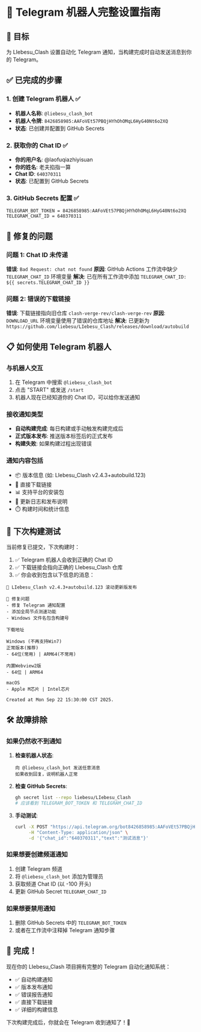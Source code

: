 # 📱 Telegram 机器人完整设置指南

## 🎯 目标
为 LIebesu_Clash 设置自动化 Telegram 通知，当构建完成时自动发送消息到你的 Telegram。

## ✅ 已完成的步骤

### 1. 创建 Telegram 机器人 ✅
- **机器人名称**: `@liebesu_clash_bot`
- **机器人令牌**: `8426858985:AAFoVEt57PBQjHYhOhOMqL6HyG40Nt6o2XQ`
- **状态**: 已创建并配置到 GitHub Secrets

### 2. 获取你的 Chat ID ✅
- **你的用户名**: @laofuqiazhiyisuan
- **你的姓名**: 老夫掐指一算
- **Chat ID**: `640370311`
- **状态**: 已配置到 GitHub Secrets

### 3. GitHub Secrets 配置 ✅
```
TELEGRAM_BOT_TOKEN = 8426858985:AAFoVEt57PBQjHYhOhOMqL6HyG40Nt6o2XQ
TELEGRAM_CHAT_ID = 640370311
```

## 🔧 修复的问题

### 问题 1: Chat ID 未传递
**错误**: `Bad Request: chat not found`
**原因**: GitHub Actions 工作流中缺少 `TELEGRAM_CHAT_ID` 环境变量
**解决**: 已在所有工作流中添加 `TELEGRAM_CHAT_ID: ${{ secrets.TELEGRAM_CHAT_ID }}`

### 问题 2: 错误的下载链接
**错误**: 下载链接指向旧仓库 `clash-verge-rev/clash-verge-rev`
**原因**: `DOWNLOAD_URL` 环境变量使用了错误的仓库地址
**解决**: 已更新为 `https://github.com/liebesu/LIebesu_Clash/releases/download/autobuild`

## 📋 如何使用 Telegram 机器人

### 与机器人交互
1. 在 Telegram 中搜索 `@liebesu_clash_bot`
2. 点击 "START" 或发送 `/start`
3. 机器人现在已经知道你的 Chat ID，可以给你发送通知

### 接收通知类型
- **自动构建完成**: 每日构建或手动触发构建完成后
- **正式版本发布**: 推送版本标签后的正式发布
- **构建失败**: 如果构建过程出现错误

### 通知内容包括
- 📦 版本信息 (如: LIebesu_Clash v2.4.3+autobuild.123)
- 🔗 直接下载链接
- 📊 支持平台的安装包
- 📝 更新日志和发布说明
- ⏱️ 构建时间和统计信息

## 🚀 下次构建测试

当前修复已提交，下次构建时：
1. ✅ Telegram 机器人会收到正确的 Chat ID
2. ✅ 下载链接会指向正确的 LIebesu_Clash 仓库
3. ✅ 你会收到包含以下信息的消息：

```
🎉 LIebesu_Clash v2.4.3+autobuild.123 滚动更新版发布

🐞 修复问题
- 修复 Telegram 通知配置
- 添加全局节点测速功能
- Windows 文件名包含构建号

下载地址

Windows (不再支持Win7)
正常版本(推荐)
- 64位(常用) | ARM64(不常用)

内置Webview2版
- 64位 | ARM64

macOS
- Apple M芯片 | Intel芯片

Created at Mon Sep 22 15:30:00 CST 2025.
```

## 🛠️ 故障排除

### 如果仍然收不到通知
1. **检查机器人状态**:
   ```
   向 @liebesu_clash_bot 发送任意消息
   如果收到回复，说明机器人正常
   ```

2. **检查 GitHub Secrets**:
   ```bash
   gh secret list --repo liebesu/LIebesu_Clash
   # 应该看到 TELEGRAM_BOT_TOKEN 和 TELEGRAM_CHAT_ID
   ```

3. **手动测试**:
   ```bash
   curl -X POST "https://api.telegram.org/bot8426858985:AAFoVEt57PBQjHYhOhOMqL6HyG40Nt6o2XQ/sendMessage" \
        -H "Content-Type: application/json" \
        -d '{"chat_id":"640370311","text":"测试消息"}'
   ```

### 如果想要创建频道通知
1. 创建 Telegram 频道
2. 将 `@liebesu_clash_bot` 添加为管理员
3. 获取频道 Chat ID (以 -100 开头)
4. 更新 GitHub Secret `TELEGRAM_CHAT_ID`

### 如果想要禁用通知
1. 删除 GitHub Secrets 中的 `TELEGRAM_BOT_TOKEN`
2. 或者在工作流中注释掉 Telegram 通知步骤

## 🎉 完成！

现在你的 LIebesu_Clash 项目拥有完整的 Telegram 自动化通知系统：
- ✅ 自动构建通知
- ✅ 版本发布通知  
- ✅ 错误报告通知
- ✅ 直接下载链接
- ✅ 详细的构建信息

下次构建完成后，你就会在 Telegram 收到通知了！🚀
